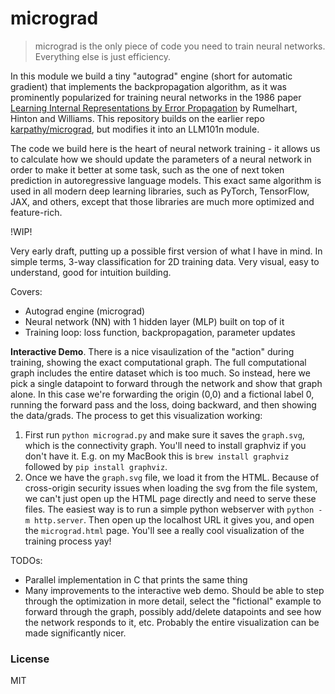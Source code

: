 
# micrograd

> micrograd is the only piece of code you need to train neural networks. Everything else is just efficiency.

In this module we build a tiny "autograd" engine (short for automatic gradient) that implements the backpropagation algorithm, as it was prominently popularized for training neural networks in the 1986 paper [Learning Internal Representations by Error Propagation](https://stanford.edu/~jlmcc/papers/PDP/Volume%201/Chap8_PDP86.pdf) by Rumelhart, Hinton and Williams. This repository builds on the earlier repo [karpathy/micrograd](https://github.com/karpathy/micrograd), but modifies it into an LLM101n module.

The code we build here is the heart of neural network training - it allows us to calculate how we should update the parameters of a neural network in order to make it better at some task, such as the one of next token prediction in autoregressive language models. This exact same algorithm is used in all modern deep learning libraries, such as PyTorch, TensorFlow, JAX, and others, except that those libraries are much more optimized and feature-rich.

!WIP!

Very early draft, putting up a possible first version of what I have in mind. In simple terms, 3-way classification for 2D training data. Very visual, easy to understand, good for intuition building.

Covers:
- Autograd engine (micrograd)
- Neural network (NN) with 1 hidden layer (MLP) built on top of it
- Training loop: loss function, backpropagation, parameter updates

**Interactive Demo**. There is a nice visaulization of the "action" during training, showing the exact computational graph. The full computational graph includes the entire dataset which is too much. So instead, here we pick a single datapoint to forward through the network and show that graph alone. In this case we're forwarding the origin (0,0) and a fictional label 0, running the forward pass and the loss, doing backward, and then showing the data/grads. The process to get this visualization working:

1. First run `python micrograd.py` and make sure it saves the `graph.svg`, which is the connectivity graph. You'll need to install graphviz if you don't have it. E.g. on my MacBook this is `brew install graphviz` followed by `pip install graphviz`.
2. Once we have the `graph.svg` file, we load it from the HTML. Because of cross-origin security issues when loading the svg from the file system, we can't just open up the HTML page directly and need to serve these files. The easiest way is to run a simple python webserver with `python -m http.server`. Then open up the localhost URL it gives you, and open the `micrograd.html` page. You'll see a really cool visualization of the training process yay!

TODOs:
- Parallel implementation in C that prints the same thing
- Many improvements to the interactive web demo. Should be able to step through the optimization in more detail, select the "fictional" example to forward through the graph, possibly add/delete datapoints and see how the network responds to it, etc. Probably the entire visualization can be made significantly nicer.

### License

MIT
